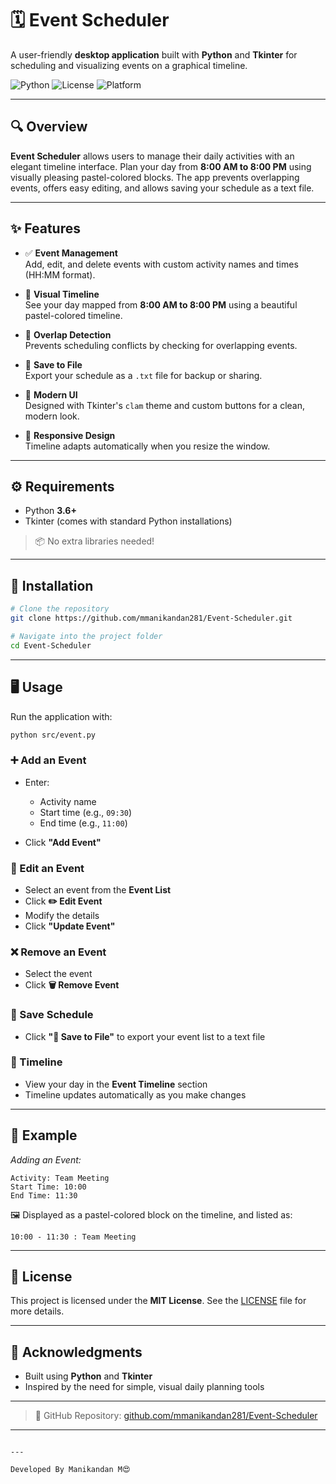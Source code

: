 # 🗓️ Event Scheduler

A user-friendly **desktop application** built with **Python** and **Tkinter** for scheduling and visualizing events on a graphical timeline.

![Python](https://img.shields.io/badge/Python-3.6%2B-blue.svg)
![License](https://img.shields.io/badge/License-MIT-brightgreen.svg)
![Platform](https://img.shields.io/badge/Platform-Windows%20%7C%20macOS%20%7C%20Linux-lightgrey.svg)

---

## 🔍 Overview

**Event Scheduler** allows users to manage their daily activities with an elegant timeline interface. Plan your day from **8:00 AM to 8:00 PM** using visually pleasing pastel-colored blocks. The app prevents overlapping events, offers easy editing, and allows saving your schedule as a text file.

---

## ✨ Features

- ✅ **Event Management**  
  Add, edit, and delete events with custom activity names and times (HH:MM format).

- 🎨 **Visual Timeline**  
  See your day mapped from **8:00 AM to 8:00 PM** using a beautiful pastel-colored timeline.

- 🚫 **Overlap Detection**  
  Prevents scheduling conflicts by checking for overlapping events.

- 💾 **Save to File**  
  Export your schedule as a `.txt` file for backup or sharing.

- 🧼 **Modern UI**  
  Designed with Tkinter's `clam` theme and custom buttons for a clean, modern look.

- 🔄 **Responsive Design**  
  Timeline adapts automatically when you resize the window.

---

## ⚙️ Requirements

- Python **3.6+**
- Tkinter (comes with standard Python installations)

> 📦 No extra libraries needed!

---

## 🚀 Installation

```bash
# Clone the repository
git clone https://github.com/mmanikandan281/Event-Scheduler.git

# Navigate into the project folder
cd Event-Scheduler


```

---

## 🖥️ Usage

Run the application with:

```bash
python src/event.py
```

### ➕ Add an Event

* Enter:

  * Activity name
  * Start time (e.g., `09:30`)
  * End time (e.g., `11:00`)
* Click **"Add Event"**

### 📝 Edit an Event

* Select an event from the **Event List**
* Click **✏️ Edit Event**
* Modify the details
* Click **"Update Event"**

### ❌ Remove an Event

* Select the event
* Click **🗑️ Remove Event**

### 💾 Save Schedule

* Click **"💾 Save to File"** to export your event list to a text file

### 🧭 Timeline

* View your day in the **Event Timeline** section
* Timeline updates automatically as you make changes

---

## 📌 Example

*Adding an Event:*

```
Activity: Team Meeting
Start Time: 10:00
End Time: 11:30
```

🖼️ Displayed as a pastel-colored block on the timeline, and listed as:

```
10:00 - 11:30 : Team Meeting
```


---



## 📄 License

This project is licensed under the **MIT License**.
See the [LICENSE](./LICENSE) file for more details.

---

## 🙏 Acknowledgments

* Built using **Python** and **Tkinter**
* Inspired by the need for simple, visual daily planning tools

---

> 🔗 GitHub Repository: [github.com/mmanikandan281/Event-Scheduler](https://github.com/mmanikandan281/Event-Scheduler)

---

```

---

Developed By Manikandan M😍
